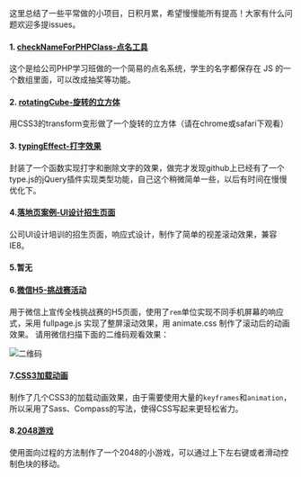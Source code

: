 这里总结了一些平常做的小项目，日积月累，希望慢慢能所有提高！大家有什么问题欢迎多提issues。
#### 1. [checkNameForPHPClass-点名工具](https://htmlpreview.github.io/?https://github.com/Koreyhan/someProjects/blob/master/001.checkNameForPHPClass/index.html)
这个是给公司PHP学习班做的一个简易的点名系统，学生的名字都保存在 JS 的一个数组里面，可以改成抽奖等功能。
#### 2. [rotatingCube-旋转的立方体](https://htmlpreview.github.io/?https://github.com/Koreyhan/someProjects/blob/master/002.rotatingCube/index.html)

用CSS3的transform变形做了一个旋转的立方体（请在chrome或safari下观看）
#### 3. [typingEffect-打字效果](https://htmlpreview.github.io/?https://github.com/Koreyhan/someProjects/blob/master/003.typingEffect/index.html)
封装了一个函数实现打字和删除文字的效果，做完才发现github上已经有了一个type.js的jQuery插件实现类型功能，自己这个稍微简单一些，以后有时间在慢慢优化下。
#### 4.[落地页案例-UI设计招生页面](https://htmlpreview.github.io/?https://github.com/Koreyhan/someProjects/blob/master/004.UILandingPage/index.html)
公司UI设计培训的招生页面，响应式设计，制作了简单的视差滚动效果，兼容IE8。
#### 5.暂无
#### 6.[微信H5-挑战赛活动](https://htmlpreview.github.io/?https://github.com/Koreyhan/someProjects/blob/master/006.ucaiChallenge/index.html)
用于微信上宣传全栈挑战赛的H5页面，使用了<code>rem</code>单位实现不同手机屏幕的响应式，采用 fullpage.js 实现了整屏滚动效果，用 animate.css 制作了滚动后的动画效果。
请用微信扫描下面的二维码观看效果：

![二维码](http://oamfqhi9c.bkt.clouddn.com/blog_201608_ucaiChallenge.png)

#### 7.[CSS3加载动画](https://htmlpreview.github.io/?https://github.com/Koreyhan/someProjects/blob/master/007.loadingAnimation/index.html)
制作了几个CSS3的加载动画效果，由于需要使用大量的<code>keyframes</code>和<code>animation</code>，所以采用了Sass、Compass的写法，使得CSS写起来更轻松省力。
#### 8.[2048游戏](https://htmlpreview.github.io/?https://github.com/Koreyhan/someProjects/blob/master/008.game2048/index.html)
使用面向过程的方法制作了一个2048的小游戏，可以通过上下左右键或者滑动控制色块的移动。